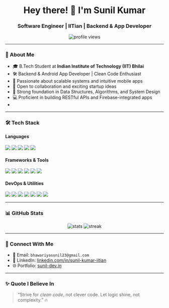 <h1 align="center">Hey there! 👋 I'm Sunil Kumar</h1>
<h3 align="center">Software Engineer | IITian | Backend & App Developer</h3>

<p align="center">
  <img src="https://komarev.com/ghpvc/?username=sunilkumar2170&label=Profile%20views&color=0e75b6&style=flat" alt="profile views" />
</p>

---

### 🚀 About Me

- 🎓  B.Tech Student at **Indian Institute of Technology (IIT) Bhilai**
- 🛠️ Backend & Android App Developer | Clean Code Enthusiast
- 📱 Passionate about scalable systems and intuitive mobile apps
- 🤝 Open to collaboration and exciting startup ideas
- 🧠 Strong foundation in Data Structures, Algorithms, and System Design
- 💻 Proficient in building RESTful APIs and Firebase-integrated apps
- 

---

### 🛠️ Tech Stack

#### Languages  
<img src="https://img.shields.io/badge/C-00599C?style=for-the-badge&logo=c&logoColor=white" />
<img src="https://img.shields.io/badge/C++-00599C?style=for-the-badge&logo=cplusplus&logoColor=white" />
<img src="https://img.shields.io/badge/Python-3776AB?style=for-the-badge&logo=python&logoColor=white" />
<img src="https://img.shields.io/badge/JavaScript-F7DF1E?style=for-the-badge&logo=javascript&logoColor=black" />
<img src="https://img.shields.io/badge/Dart-0175C2?style=for-the-badge&logo=dart&logoColor=white" />

#### Frameworks & Tools  
<img src="https://img.shields.io/badge/Spring%20Boot-6DB33F?style=for-the-badge&logo=springboot&logoColor=white" />
<img src="https://img.shields.io/badge/Flutter-02569B?style=for-the-badge&logo=flutter&logoColor=white" />
<img src="https://img.shields.io/badge/Android%20Studio-3DDC84?style=for-the-badge&logo=android-studio&logoColor=white" />
<img src="https://img.shields.io/badge/Node.js-339933?style=for-the-badge&logo=nodedotjs&logoColor=white" />
<img src="https://img.shields.io/badge/Express.js-000000?style=for-the-badge&logo=express&logoColor=white" />
<img src="https://img.shields.io/badge/React-20232A?style=for-the-badge&logo=react&logoColor=61DAFB" />

#### DevOps & Utilities  
<img src="https://img.shields.io/badge/Docker-2496ED?style=for-the-badge&logo=docker&logoColor=white" />
<img src="https://img.shields.io/badge/Git-F05032?style=for-the-badge&logo=git&logoColor=white" />
<img src="https://img.shields.io/badge/Linux-FCC624?style=for-the-badge&logo=linux&logoColor=black" />
<img src="https://img.shields.io/badge/Shell_Scripting-4EAA25?style=for-the-badge&logo=gnu-bash&logoColor=white" />
<img src="https://img.shields.io/badge/VSCode-007ACC?style=for-the-badge&logo=visual-studio-code&logoColor=white" />
<img src="https://img.shields.io/badge/HTML5-E34F26?style=for-the-badge&logo=html5&logoColor=white" />
<img src="https://img.shields.io/badge/CSS3-1572B6?style=for-the-badge&logo=css3&logoColor=white" />

---

### 📊 GitHub Stats

<p align="center">
  <img src="https://github-readme-stats.vercel.app/api?username=sunilkumar2170&show_icons=true&theme=github_dark" alt="stats" />
  <img src="https://github-readme-streak-stats.herokuapp.com/?user=sunilkumar2170&theme=github-dark" alt="streak" />
</p>

---

### 🔗 Connect With Me

- 📧 Email: `bhawariyasunil23@gmail.com`  
- 💼 LinkedIn: [linkedin.com/in/sunil-kumar-iitian](https://www.linkedin.com/in/sunil-kumar-0b5219324/?trk=public-profile-join-page)  
- 🌐 Portfolio: [sunil-dev.in](https://sunilkumar-portfolio.netlify.app/)  

---

### ✨ Quote I Believe In

> “Strive for *clean code*, not clever code. Let logic shine, not complexity.” 🔥
